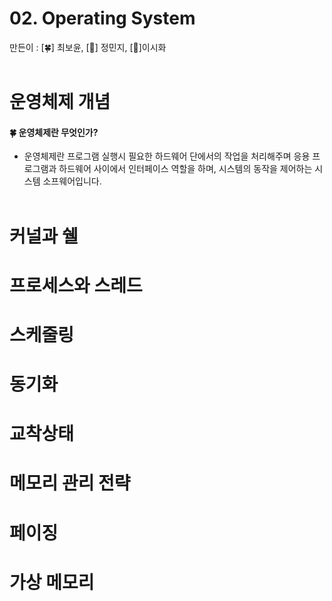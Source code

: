 # 02. Operating System

만든이 : [🍀] 최보윤, [🦔] 정민지, [🍺]이시화
</br></br>

# 운영체제 개념

#### 🍀 운영체제란 무엇인가?

- 운영체제란 프로그램 실행시 필요한 하드웨어 단에서의 작업을 처리해주며 응용 프로그램과 하드웨어 사이에서 인터페이스 역할을 하며, 시스템의 동작을 제어하는 시스템 소프웨어입니다.
  </br></br>

# 커널과 쉘

# 프로세스와 스레드

# 스케줄링

# 동기화

# 교착상태

# 메모리 관리 전략

# 페이징

# 가상 메모리
